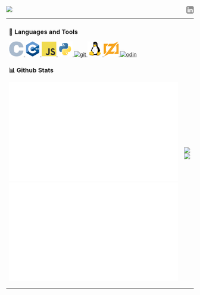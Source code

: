 <a href="https://git.io/typing-svg">
    <img src="https://readme-typing-svg.herokuapp.com?size=25&center=false&vCenter=true&lines=Hi+there+%F0%9F%91%8B;Welcome+to+my+Github"/>
</a> <a href='https://www.linkedin.com/in/kyle-mcintosh-67b71a191/'>
    <img align='right' alt="linkedin" height='20px' src="https://raw.githubusercontent.com/ClearlyKyle/ClearlyKyle/894c8b74518ed6493cb4ef782c820293326ea185/assets/linkedin.svg" />
</a>

<table style="background-color:rgba(0, 0, 0, 0); border: 0px;">
<tr style="padding-bottom: -10px;">
<td>

### 🔨 Languages and Tools
<a href="https://www.cprogramming.com/" target="_blank"> 
    <img src="https://raw.githubusercontent.com/devicons/devicon/master/icons/c/c-original.svg" alt="c" width="40" height="40"/> 
</a> 
<a href="https://www.w3schools.com/cpp/" target="_blank"> 
    <img src="https://raw.githubusercontent.com/devicons/devicon/master/icons/cplusplus/cplusplus-original.svg" alt="cplusplus" width="40" height="40"/> 
</a> 
<a href="https://developer.mozilla.org/en-US/docs/Web/JavaScript" target="_blank"> 
    <img src="https://raw.githubusercontent.com/devicons/devicon/master/icons/javascript/javascript-original.svg" alt="javascript" width="40" height="40"/> 
</a> 
<a href="https://www.python.org" target="_blank"> 
    <img src="https://raw.githubusercontent.com/devicons/devicon/master/icons/python/python-original.svg" alt="python" width="40" height="40"/> 
</a>
<a href="https://git-scm.com/" target="_blank"> 
    <img src="https://www.vectorlogo.zone/logos/git-scm/git-scm-icon.svg" alt="git" width="40" height="40"/> 
</a>
<a href="https://www.linux.org/" target="_blank"> 
    <img src="https://raw.githubusercontent.com/devicons/devicon/master/icons/linux/linux-original.svg" alt="linux" width="40" height="40"/> 
</a>
<a href="https://ziglang.org/" target="_blank"> 
    <img src="https://raw.githubusercontent.com/ziglang/logo/6446ba8e37a0651da720d8869e1ce9264fa0c0b9/zig-mark.svg" alt="zig" width="40" height="40"/> 
</a>
<a href="https://odin-lang.org/" target="_blank"> 
    <img src="https://odin-lang.org/logo.svg" alt="odin" width="40" height="40"/> 
</a>
    
###  📊 Github Stats
[//]: # (EXCLUDED_LANGS : Shell,OpenSCAD,HLSL,Batchfile,Makefile,CSS,Lua,CMake,GLSL,Meson,PowerShell)
![Stats Overview](https://raw.githubusercontent.com/ClearlyKyle/github-stats-transparent/output/generated/overview.svg)
![Most Used Languages](https://raw.githubusercontent.com/ClearlyKyle/github-stats-transparent/output/generated/languages.svg)

</td>
<td td align="center">

<img align="center" src="https://media.giphy.com/media/xT9IgzoKnwFNmISR8I/giphy.gif">
<a href="https://git.io/streak-stats">
    <img src="https://streak-stats.demolab.com?user=ClearlyKyle&theme=github-dark-blue&hide_border=true&background=FFFFFF00"/>
</a>

</td>
</tr>
</table>

